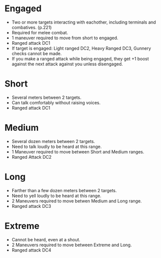 # Engaged
- Two or more targets interacting with eachother, including terminals and combatives. (p.221)
- Required for melee combat.
- 1 maneuver required to move from short to engaged.
- Ranged attack DC1
- If target is engaged: Light ranged DC2, Heavy Ranged DC3, Gunnery checks cannot be made.
- If you make a ranged attack while being engaged, they get +1 boost against the next attack against you unless disengaged.

# Short
- Several meters between 2 targets.
- Can talk comfortably without raising voices.
- Ranged attack DC1

# Medium
- Several dozen meters between 2 targets.
- Need to talk loudly to be heard at this range.
- 1 Maneuver required to move between Short and Medium ranges.
- Ranged Attack DC2

# Long
- Farther than a few dozen meters between 2 targets.
- Need to yell loudly to be heard at this range.
- 2 Maneuvers required to move betwen Medium and Long range.
- Ranged attack DC3 

# Extreme
- Cannot be heard, even at a shout.
- 2 Maneuvers required to move between Extreme and Long.
- Ranged attack DC4